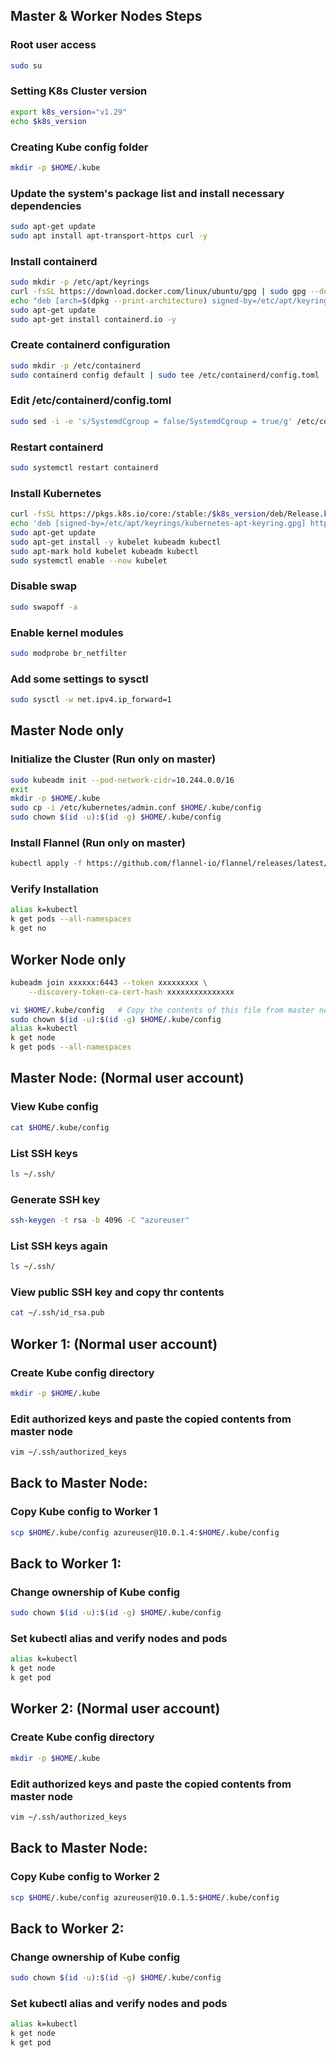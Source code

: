 ## Master & Worker Nodes Steps

### Root user access
```sh
sudo su
```

### Setting K8s Cluster version
```sh
export k8s_version="v1.29"
echo $k8s_version
```

### Creating Kube config folder
```sh
mkdir -p $HOME/.kube
```

### Update the system's package list and install necessary dependencies
```sh
sudo apt-get update
sudo apt install apt-transport-https curl -y
```

### Install containerd
```sh
sudo mkdir -p /etc/apt/keyrings
curl -fsSL https://download.docker.com/linux/ubuntu/gpg | sudo gpg --dearmor -o /etc/apt/keyrings/docker.gpg
echo "deb [arch=$(dpkg --print-architecture) signed-by=/etc/apt/keyrings/docker.gpg] https://download.docker.com/linux/ubuntu $(lsb_release -cs) stable" | sudo tee /etc/apt/sources.list.d/docker.list > /dev/null
sudo apt-get update
sudo apt-get install containerd.io -y
```

### Create containerd configuration
```sh
sudo mkdir -p /etc/containerd
sudo containerd config default | sudo tee /etc/containerd/config.toml
```

### Edit /etc/containerd/config.toml
```sh
sudo sed -i -e 's/SystemdCgroup = false/SystemdCgroup = true/g' /etc/containerd/config.toml
```

### Restart containerd
```sh
sudo systemctl restart containerd
```

### Install Kubernetes
```sh
curl -fsSL https://pkgs.k8s.io/core:/stable:/$k8s_version/deb/Release.key | sudo gpg --dearmor -o /etc/apt/keyrings/kubernetes-apt-keyring.gpg
echo 'deb [signed-by=/etc/apt/keyrings/kubernetes-apt-keyring.gpg] https://pkgs.k8s.io/core:/stable:/'"$k8s_version"'/deb/ /' | sudo tee /etc/apt/sources.list.d/kubernetes.list
sudo apt-get update
sudo apt-get install -y kubelet kubeadm kubectl
sudo apt-mark hold kubelet kubeadm kubectl
sudo systemctl enable --now kubelet
```

### Disable swap
```sh
sudo swapoff -a
```

### Enable kernel modules
```sh
sudo modprobe br_netfilter
```

### Add some settings to sysctl
```sh
sudo sysctl -w net.ipv4.ip_forward=1
```

## Master Node only

### Initialize the Cluster (Run only on master)
```sh
sudo kubeadm init --pod-network-cidr=10.244.0.0/16
exit
mkdir -p $HOME/.kube
sudo cp -i /etc/kubernetes/admin.conf $HOME/.kube/config
sudo chown $(id -u):$(id -g) $HOME/.kube/config
```

### Install Flannel (Run only on master)
```sh
kubectl apply -f https://github.com/flannel-io/flannel/releases/latest/download/kube-flannel.yml
```

### Verify Installation
```sh
alias k=kubectl
k get pods --all-namespaces
k get no
```
## Worker Node only

```sh
kubeadm join xxxxxx:6443 --token xxxxxxxxx \
    --discovery-token-ca-cert-hash xxxxxxxxxxxxxxx

vi $HOME/.kube/config   # Copy the contents of this file from master node
sudo chown $(id -u):$(id -g) $HOME/.kube/config
alias k=kubectl
k get node
k get pods --all-namespaces
```

## Master Node: (Normal user account)

### View Kube config
```sh
cat $HOME/.kube/config
```

### List SSH keys
```sh
ls ~/.ssh/
```

### Generate SSH key
```sh
ssh-keygen -t rsa -b 4096 -C "azureuser"
```

### List SSH keys again
```sh
ls ~/.ssh/
```

### View public SSH key and copy thr contents 
```sh
cat ~/.ssh/id_rsa.pub
```

## Worker 1: (Normal user account)

### Create Kube config directory
```sh
mkdir -p $HOME/.kube
```

### Edit authorized keys and paste the copied contents from master node
```sh
vim ~/.ssh/authorized_keys
```


## Back to Master Node:

### Copy Kube config to Worker 1
```sh
scp $HOME/.kube/config azureuser@10.0.1.4:$HOME/.kube/config
```

## Back to Worker 1:

### Change ownership of Kube config
```sh
sudo chown $(id -u):$(id -g) $HOME/.kube/config
```

### Set kubectl alias and verify nodes and pods
```sh
alias k=kubectl
k get node
k get pod
```

## Worker 2: (Normal user account)

### Create Kube config directory
```sh
mkdir -p $HOME/.kube
```

### Edit authorized keys and paste the copied contents from master node
```sh
vim ~/.ssh/authorized_keys
```



## Back to Master Node:

### Copy Kube config to Worker 2
```sh
scp $HOME/.kube/config azureuser@10.0.1.5:$HOME/.kube/config
```

## Back to Worker 2:

### Change ownership of Kube config
```sh
sudo chown $(id -u):$(id -g) $HOME/.kube/config
```

### Set kubectl alias and verify nodes and pods
```sh
alias k=kubectl
k get node
k get pod
```

